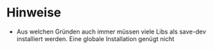 # Hinweise
* Aus welchen Gründen auch immer müssen viele Libs als save-dev installiert werden. Eine globale Installation genügt nicht
